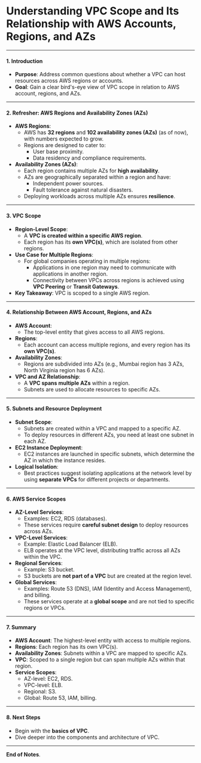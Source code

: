 # Understanding VPC Scope and Its Relationship with AWS Accounts, Regions, and AZs

---

#### 1. **Introduction**
   - **Purpose**: Address common questions about whether a VPC can host resources across AWS regions or accounts.
   - **Goal**: Gain a clear bird's-eye view of VPC scope in relation to AWS account, regions, and AZs.

---

#### 2. **Refresher: AWS Regions and Availability Zones (AZs)**
   - **AWS Regions**:
     - AWS has **32 regions** and **102 availability zones (AZs)** (as of now), with numbers expected to grow.
     - Regions are designed to cater to:
       - User base proximity.
       - Data residency and compliance requirements.
   - **Availability Zones (AZs)**:
     - Each region contains multiple AZs for **high availability**.
     - AZs are geographically separated within a region and have:
       - Independent power sources.
       - Fault tolerance against natural disasters.
     - Deploying workloads across multiple AZs ensures **resilience**.

---

#### 3. **VPC Scope**
   - **Region-Level Scope**:
     - A **VPC is created within a specific AWS region**.
     - Each region has its **own VPC(s)**, which are isolated from other regions.
   - **Use Case for Multiple Regions**:
     - For global companies operating in multiple regions:
       - Applications in one region may need to communicate with applications in another region.
       - Connectivity between VPCs across regions is achieved using **VPC Peering** or **Transit Gateways**.
   - **Key Takeaway**: VPC is scoped to a single AWS region.

---

#### 4. **Relationship Between AWS Account, Regions, and AZs**
   - **AWS Account**:
     - The top-level entity that gives access to all AWS regions.
   - **Regions**:
     - Each account can access multiple regions, and every region has its **own VPC(s)**.
   - **Availability Zones**:
     - Regions are subdivided into AZs (e.g., Mumbai region has 3 AZs, North Virginia region has 6 AZs).
   - **VPC and AZ Relationship**:
     - A **VPC spans multiple AZs** within a region.
     - Subnets are used to allocate resources to specific AZs.

---

#### 5. **Subnets and Resource Deployment**
   - **Subnet Scope**:
     - Subnets are created within a VPC and mapped to a specific AZ.
     - To deploy resources in different AZs, you need at least one subnet in each AZ.
   - **EC2 Instance Deployment**:
     - EC2 instances are launched in specific subnets, which determine the AZ in which the instance resides.
   - **Logical Isolation**:
     - Best practices suggest isolating applications at the network level by using **separate VPCs** for different projects or departments.

---

#### 6. **AWS Service Scopes**
   - **AZ-Level Services**:
     - Examples: EC2, RDS (databases).
     - These services require **careful subnet design** to deploy resources across AZs.
   - **VPC-Level Services**:
     - Example: Elastic Load Balancer (ELB).
     - ELB operates at the VPC level, distributing traffic across all AZs within the VPC.
   - **Regional Services**:
     - Example: S3 bucket.
     - S3 buckets are **not part of a VPC** but are created at the region level.
   - **Global Services**:
     - Examples: Route 53 (DNS), IAM (Identity and Access Management), and billing.
     - These services operate at a **global scope** and are not tied to specific regions or VPCs.

---

#### 7. **Summary**
   - **AWS Account**: The highest-level entity with access to multiple regions.
   - **Regions**: Each region has its own VPC(s).
   - **Availability Zones**: Subnets within a VPC are mapped to specific AZs.
   - **VPC**: Scoped to a single region but can span multiple AZs within that region.
   - **Service Scopes**:
     - AZ-level: EC2, RDS.
     - VPC-level: ELB.
     - Regional: S3.
     - Global: Route 53, IAM, billing.

---

#### 8. **Next Steps**
   - Begin with the **basics of VPC**.
   - Dive deeper into the components and architecture of VPC.

--- 

**End of Notes**.
